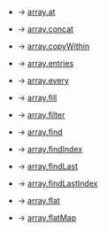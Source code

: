 - -> [ array.at](./md/at.md)

- -> [ array.concat](./md/concat.md)

- -> [array.copyWithin](./md/Copywithin.md)

- -> [array.entries](./md/entires.md)

- -> [array.every](./md/every.md)

- -> [array.fill](./md/fill.md)

- -> [array.filter](./md/filter.md)

- -> [array.find](./md/find.md)

- -> [array.findIndex](./md/findindex.md)

- -> [array.findLast](./md/findLast.md)

- -> [array.findLastIndex](./md/findLastIndex.md)

- -> [array.flat](./md/flat.md)

- -> [array.flatMap](./md/flatmap.md)